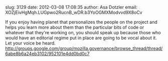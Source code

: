 slug:    3129
date:    2012-03-08 17:08:35
author:  Asa Dotzler
email:   XOZjEivHgMqh.LUGpwo2RucnB_wDR.b3YoOGMXModvvd9X8oCv

If you enjoy having planet that personalizes the people on the project
and helps you learn more about them than the particular bits of code
or whatever that they're working on, you should speak up because those
who would have an editorial regime put in place are going to be vocal
about it. Let your voice be
heard. http://groups.google.com/group/mozilla.governance/browse_thread/thread/6abe8b6a24eb3102/952101e4dd0bd0c7
